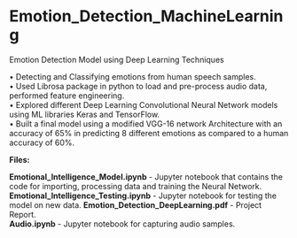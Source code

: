 # Emotion_Detection_MachineLearning
Emotion Detection Model using Deep Learning Techniques

•	Detecting and Classifying emotions from human speech samples.  
•	Used Librosa package in python to load and pre-process audio data, performed feature engineering.  
•	Explored different Deep Learning Convolutional Neural Network models using ML libraries Keras and TensorFlow.  
•	Built a final model using a modified VGG-16 network Architecture with an accuracy of 65% in predicting 8 different emotions as compared     to a human accuracy of 60%.

**Files:**

**Emotional_Intelligence_Model.ipynb** - Jupyter notebook that contains the code for importing, processing data and training the Neural Network.  
**Emotional_Intelligence_Testing.ipynb** - Jupyter notebook for testing the model on new data. 
**Emotion_Detection_DeepLearning.pdf** - Project Report.  
**Audio.ipynb** - Jupyter notebook for capturing audio samples. 



